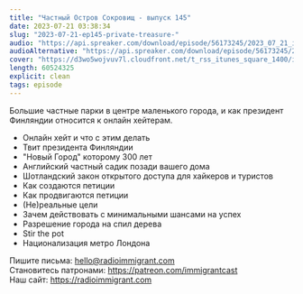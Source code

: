 ```yaml
---
title: "Частный Остров Сокровищ - выпуск 145"
date: 2023-07-21 03:38:34
slug: "2023-07-21-ep145-private-treasure-"
audio: "https://api.spreaker.com/download/episode/56173245/2023_07_21_icast_ep145_private_treasure_island.mp3"
audioAlternative: "https://api.spreaker.com/download/episode/56173245/2023_07_21_icast_ep145_private_treasure_island.mp3"
cover: "https://d3wo5wojvuv7l.cloudfront.net/t_rss_itunes_square_1400/images.spreaker.com/original/b26c5eec27decb69a6be4ce58908ae4d.jpg"
length: 60524325
explicit: clean
tags: episode
---
```


Большие частные парки в центре маленького города, и как президент Финляндии относится к онлайн хейтерам.  
  
* Онлайн хейт и что с этим делать  
* Твит президента Финляндии  
* "Новый Город" которому 300 лет  
* Английский частный садик позади вашего дома  
* Шотландский закон открытого доступа для хайкеров и туристов  
* Как создаются петиции  
* Как продвигаются петиции  
* (Не)реальные цели  
* Зачем действовать с минимальными шансами на успех  
* Разрешение города на спил дерева  
* Stir the pot  
* Национализация метро Лондона  
  
Пишите письма: hello@radioimmigrant.com  
Становитесь патронами: https://patreon.com/immigrantcast  
Наш сайт: https://radioimmigrant.com
